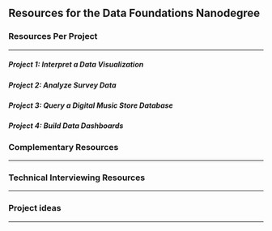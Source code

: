 ## Resources for the Data Foundations Nanodegree

### Resources Per Project

----

##### Project 1: Interpret a Data Visualization

##### Project 2: Analyze Survey Data

##### Project 3: Query a Digital Music Store Database

##### Project 4: Build Data Dashboards 



### Complementary Resources

----

### Technical Interviewing Resources

----

### Project ideas

----
